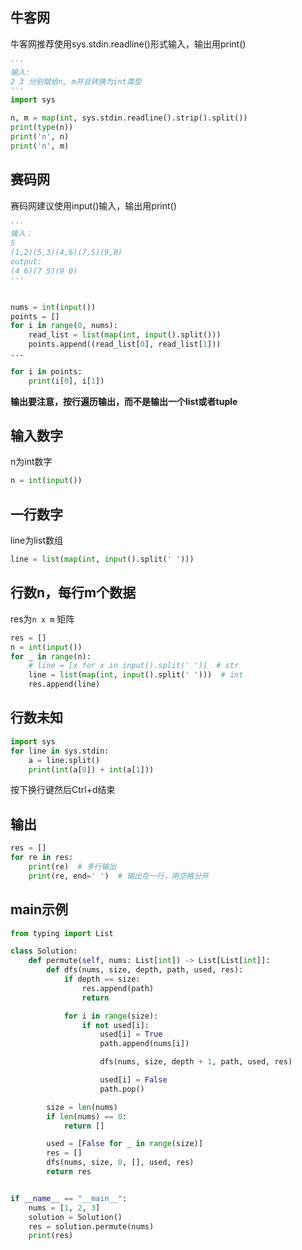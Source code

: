 

## 牛客网

牛客网推荐使用sys.stdin.readline()形式输入，输出用print()

```python
'''
输入:
2 3 分别赋给n, m并且转换为int类型
'''
import sys

n, m = map(int, sys.stdin.readline().strip().split())
print(type(n))
print('n', n)
print('n', m)
```



## 赛码网

赛码网建议使用input()输入，输出用print()

```python
'''
输入：
5
(1,2)(5,3)(4,6)(7,5)(9,0)
output:
(4 6)(7 5)(9 0)
'''


nums = int(input())
points = []
for i in range(0, nums):
    read_list = list(map(int, input().split()))
    points.append((read_list[0], read_list[1]))
...

for i in points:
    print(i[0], i[1])
```



**输出要注意，按行遍历输出，而不是输出一个list或者tuple**



## 输入数字

n为int数字

```python
n = int(input())
```



## 一行数字

line为list数组

```python
line = list(map(int, input().split(' ')))
```



## 行数n，每行m个数据

res为`n x m` 矩阵

```python
res = []
n = int(input())
for _ in range(n):
    # line = [x for x in input().split(' ')]  # str
    line = list(map(int, input().split(' ')))  # int
    res.append(line)
```



## 行数未知

```python
import sys 
for line in sys.stdin:
    a = line.split()
    print(int(a[0]) + int(a[1]))
```

按下换行键然后Ctrl+d结束



## 输出

```python
res = []
for re in res:
    print(re)  # 多行输出
    print(re, end=' ')  # 输出在一行，用空格分开
```



## main示例

```python
from typing import List

class Solution:
    def permute(self, nums: List[int]) -> List[List[int]]:
        def dfs(nums, size, depth, path, used, res):
            if depth == size:
                res.append(path)
                return

            for i in range(size):
                if not used[i]:
                    used[i] = True
                    path.append(nums[i])

                    dfs(nums, size, depth + 1, path, used, res)

                    used[i] = False
                    path.pop()

        size = len(nums)
        if len(nums) == 0:
            return []

        used = [False for _ in range(size)]
        res = []
        dfs(nums, size, 0, [], used, res)
        return res


if __name__ == "__main__":
    nums = [1, 2, 3]
    solution = Solution()
    res = solution.permute(nums)
    print(res)

```

